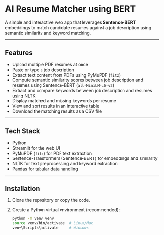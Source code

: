 
# AI Resume Matcher using BERT

A simple and interactive web app that leverages **Sentence-BERT** embeddings to match candidate resumes against a job description using semantic similarity and keyword matching.

---

## Features

- Upload multiple PDF resumes at once  
- Paste or type a job description  
- Extract text content from PDFs using PyMuPDF (`fitz`)  
- Compute semantic similarity scores between job description and resumes using Sentence-BERT (`all-MiniLM-L6-v2`)  
- Extract and compare keywords between job description and resumes using NLTK  
- Display matched and missing keywords per resume  
- View and sort results in an interactive table  
- Download the matching results as a CSV file  

---

## Tech Stack

- Python  
- Streamlit for the web UI  
- PyMuPDF (`fitz`) for PDF text extraction  
- Sentence-Transformers (Sentence-BERT) for embeddings and similarity  
- NLTK for text preprocessing and keyword extraction  
- Pandas for tabular data handling  

---

## Installation

1. Clone the repository or copy the code.  
2. Create a Python virtual environment (recommended):

   ```bash
   python -m venv venv
   source venv/bin/activate  # Linux/Mac
   venv\Scripts\activate     # Windows
